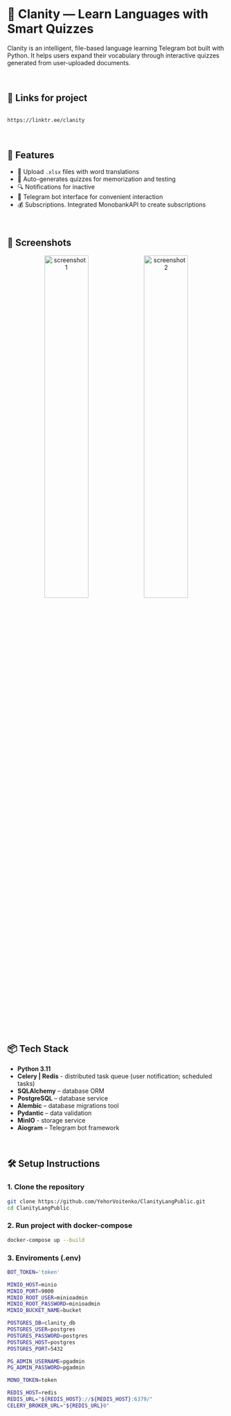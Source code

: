 # 🧠 Clanity — Learn Languages with Smart Quizzes

Clanity is an intelligent, file-based language learning Telegram bot built with Python. It helps users expand their vocabulary through interactive quizzes generated from user-uploaded documents.

</br>

## 🔗 Links for project
```bash

https://linktr.ee/clanity

```
</br>

## 🚀 Features

- 📄 Upload `.xlsx` files with word translations
- 🧩 Auto-generates quizzes for memorization and testing
- 🔍 Notifications for inactive
- 🤖 Telegram bot interface for convenient interaction
- 💰 Subscriptions. Integrated MonobankAPI to create subscriptions

</br>

## 📸 Screenshots
<p align="center">
  <img src="https://github.com/user-attachments/assets/30e36d6e-4fc8-4d2b-9788-9b36288f137c" alt="screenshot 1" width="45%" />
  <img src="https://github.com/user-attachments/assets/7bd3fd47-5cd0-465a-bb20-61d36ebab4ae" alt="screenshot 2" width="45%" />
</p>



</br>

## 📦 Tech Stack

- **Python 3.11**
- **Celery | Redis** - distributed task queue (user notification; scheduled tasks)
- **SQLAlchemy** – database ORM
- **PostgreSQL** – database service
- **Alembic** – database migrations tool
- **Pydantic** – data validation
- **MinIO** - storage service
- **Aiogram** – Telegram bot framework


</br>

## 🛠️ Setup Instructions

### 1. Clone the repository

```bash
git clone https://github.com/YehorVoitenko/ClanityLangPublic.git
cd ClanityLangPublic
```

### 2. Run project with docker-compose

``` bash
docker-compose up --build
```

### 3. Enviroments (.env)
```bash
BOT_TOKEN='token'

MINIO_HOST=minio
MINIO_PORT=9000
MINIO_ROOT_USER=minioadmin
MINIO_ROOT_PASSWORD=minioadmin
MINIO_BUCKET_NAME=bucket

POSTGRES_DB=clanity_db
POSTGRES_USER=postgres
POSTGRES_PASSWORD=postgres 
POSTGRES_HOST=postgres 
POSTGRES_PORT=5432

PG_ADMIN_USERNAME=pgadmin
PG_ADMIN_PASSWORD=pgadmin

MONO_TOKEN=token

REDIS_HOST=redis 
REDIS_URL="${REDIS_HOST}://${REDIS_HOST}:6379/"
CELERY_BROKER_URL="${REDIS_URL}0"

```


